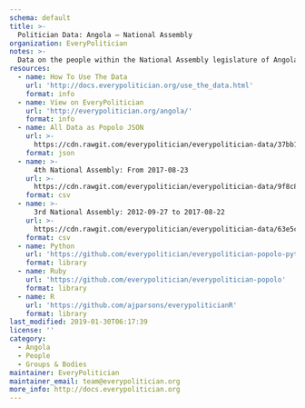 ```yaml
---
schema: default
title: >-
  Politician Data: Angola — National Assembly
organization: EveryPolitician
notes: >-
  Data on the people within the National Assembly legislature of Angola.
resources:
  - name: How To Use The Data
    url: 'http://docs.everypolitician.org/use_the_data.html'
    format: info
  - name: View on EveryPolitician
    url: 'http://everypolitician.org/angola/'
    format: info
  - name: All Data as Popolo JSON
    url: >-
      https://cdn.rawgit.com/everypolitician/everypolitician-data/37bb14ac05361f59163c739166b91f632857200c/data/Angola/National_Assembly/ep-popolo-v1.0.json
    format: json
  - name: >-
      4th National Assembly: From 2017-08-23
    url: >-
      https://cdn.rawgit.com/everypolitician/everypolitician-data/9f8c83a0027efbdc92b6776417827b0cfc87e114/data/Angola/National_Assembly/term-4.csv
    format: csv
  - name: >-
      3rd National Assembly: 2012-09-27 to 2017-08-22
    url: >-
      https://cdn.rawgit.com/everypolitician/everypolitician-data/63e5c3a482a60bf54e39381d10df011d980e1078/data/Angola/National_Assembly/term-3.csv
    format: csv
  - name: Python
    url: 'https://github.com/everypolitician/everypolitician-popolo-python'
    format: library
  - name: Ruby
    url: 'https://github.com/everypolitician/everypolitician-popolo'
    format: library
  - name: R
    url: 'https://github.com/ajparsons/everypoliticianR'
    format: library
last_modified: 2019-01-30T06:17:39
license: ''
category:
  - Angola
  - People
  - Groups & Bodies
maintainer: EveryPolitician
maintainer_email: team@everypolitician.org
more_info: http://docs.everypolitician.org
---
```

